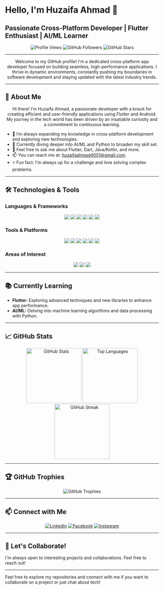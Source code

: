 # Hello, I'm Huzaifa Ahmad 👋
## Passionate Cross-Platform Developer | Flutter Enthusiast | AI/ML Learner

<p align="center">
  <img src="https://komarev.com/ghpvc/?username=huzaifaAhmad9&color=blue" alt="Profile Views" />
  <img src="https://img.shields.io/github/followers/huzaifaAhmad9?style=social" alt="GitHub Followers" />
  <img src="https://img.shields.io/github/stars/huzaifaAhmad9?style=social" alt="GitHub Stars" />
</p>

---

<p align="center">
  Welcome to my GitHub profile! I'm a dedicated cross-platform app developer focused on building seamless, high-performance applications. I thrive in dynamic environments, constantly pushing my boundaries in software development and staying updated with the latest industry trends.
</p>

---

## 🚀 About Me

<p align="center">
  Hi there! I'm Huzaifa Ahmad, a passionate developer with a knack for creating efficient and user-friendly applications using Flutter and Android. My journey in the tech world has been driven by an insatiable curiosity and a commitment to continuous learning.
</p>

- 🌱 I’m always expanding my knowledge in cross-platform development and exploring new technologies.
- 💼 Currently diving deeper into AI/ML and Python to broaden my skill set.
- 💬 Feel free to ask me about Flutter, Dart, Java/Kotlin, and more.
- 📫 You can reach me at: huzaifaahmad4001@gmail.com.
- ⚡ Fun fact: I'm always up for a challenge and love solving complex problems.

---

## 🛠️ Technologies & Tools

### Languages & Frameworks
<p align="center">
  <img src="https://img.shields.io/badge/Dart-0175C2?style=for-the-badge&logo=dart&logoColor=white" />
  <img src="https://img.shields.io/badge/Flutter-02569B?style=for-the-badge&logo=flutter&logoColor=white" />
  <img src="https://img.shields.io/badge/Java-007396?style=for-the-badge&logo=java&logoColor=white" />
  <img src="https://img.shields.io/badge/Kotlin-0095D5?style=for-the-badge&logo=kotlin&logoColor=white" />
  <img src="https://img.shields.io/badge/Python-3776AB?style=for-the-badge&logo=python&logoColor=white" />
  <img src="https://img.shields.io/badge/XML-FF6600?style=for-the-badge&logo=xml&logoColor=white" />
</p>

### Tools & Platforms
<p align="center">
  <img src="https://img.shields.io/badge/Git-F05032?style=for-the-badge&logo=git&logoColor=white" />
  <img src="https://img.shields.io/badge/GitHub-181717?style=for-the-badge&logo=github&logoColor=white" />
  <img src="https://img.shields.io/badge/VS%20Code-007ACC?style=for-the-badge&logo=visual-studio-code&logoColor=white" />
  <img src="https://img.shields.io/badge/Android_Studio-3DDC84?style=for-the-badge&logo=android-studio&logoColor=white" />
  <img src="https://img.shields.io/badge/Firebase-FFCA28?style=for-the-badge&logo=firebase&logoColor=black" />
  <img src="https://img.shields.io/badge/Postman-FF6C37?style=for-the-badge&logo=postman&logoColor=white" />
</p>

### Areas of Interest
<p align="center">
  <img src="https://img.shields.io/badge/Machine%20Learning-FF6F00?style=for-the-badge&logo=tensorflow&logoColor=white" />
  <img src="https://img.shields.io/badge/Data%20Science-4CAF50?style=for-the-badge&logo=anaconda&logoColor=white" />
  <img src="https://img.shields.io/badge/Artificial%20Intelligence-FF5733?style=for-the-badge&logo=ai&logoColor=white" />
</p>

---

## 📚 Currently Learning

- **Flutter:** Exploring advanced techniques and new libraries to enhance app performance.
- **AI/ML:** Delving into machine learning algorithms and data processing with Python.

---

## 📈 GitHub Stats

<p align="center">
  <img height="180em" src="https://github-readme-stats.vercel.app/api?username=huzaifaAhmad9&show_icons=true&theme=radical" alt="GitHub Stats" />
  <img height="180em" src="https://github-readme-stats.vercel.app/api/top-langs/?username=huzaifaAhmad9&layout=compact&theme=radical" alt="Top Languages" />
  <img height="180em" src="https://github-readme-streak-stats.herokuapp.com/?user=huzaifaAhmad9&theme=radical" alt="GitHub Streak" />
</p>

---

## 🏆 GitHub Trophies

<p align="center">
  <img src="https://github-profile-trophy.vercel.app/?username=huzaifaAhmad9&theme=onedark" alt="GitHub Trophies" />
</p>

---

## 📫 Connect with Me

<p align="center">
  <a href="https://www.linkedin.com/in/huzaifa-ahmad-b51218298/"><img src="https://img.shields.io/badge/LinkedIn-blue?style=for-the-badge&logo=linkedin&logoColor=white" alt="LinkedIn"></a>
  <a href="https://www.facebook.com/profile.php?id=100028110912765"><img src="https://img.shields.io/badge/Facebook-1877F2?style=for-the-badge&logo=facebook&logoColor=white" alt="Facebook"></a>
  <a href="https://www.instagram.com/huzaifa__ahmad_09/"><img src="https://img.shields.io/badge/Instagram-E4405F?style=for-the-badge&logo=instagram&logoColor=white" alt="Instagram"></a>
</p>

---

## 🚀 Let's Collaborate!

I'm always open to interesting projects and collaborations. Feel free to reach out!

---

Feel free to explore my repositories and connect with me if you want to collaborate on a project or just chat about tech!
